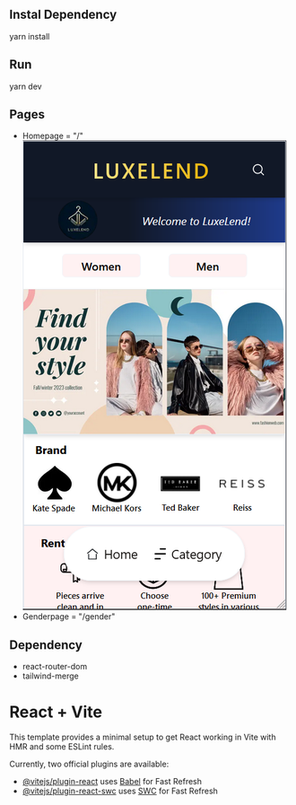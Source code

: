 ## Instal Dependency

yarn install

## Run

yarn dev

## Pages

-   Homepage = "/"
    ![Home Page](./src/assets/doc/HomePagePreview.PNG)
-   Genderpage = "/gender"
     <!-- ![Gender Page](./src/assets/doc/genderPagePreview.png) -->

## Dependency

-   react-router-dom
-   tailwind-merge

# React + Vite

This template provides a minimal setup to get React working in Vite with HMR and some ESLint rules.

Currently, two official plugins are available:

-   [@vitejs/plugin-react](https://github.com/vitejs/vite-plugin-react/blob/main/packages/plugin-react/README.md) uses [Babel](https://babeljs.io/) for Fast Refresh
-   [@vitejs/plugin-react-swc](https://github.com/vitejs/vite-plugin-react-swc) uses [SWC](https://swc.rs/) for Fast Refresh
